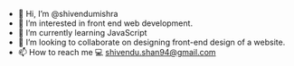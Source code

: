 - 👋 Hi, I’m @shivendumishra
- 👀 I’m interested in front end web development.
- 🌱 I’m currently learning JavaScript
- 💞️ I’m looking to collaborate on designing front-end design of a website.
- 📫 How to reach me 💻 shivendu.shan94@gmail.com

<!---
shivendumishra/shivendumishra is a ✨ special ✨ repository because its `README.md` (this file) appears on your GitHub profile.
You can click the Preview link to take a look at your changes.
--->
